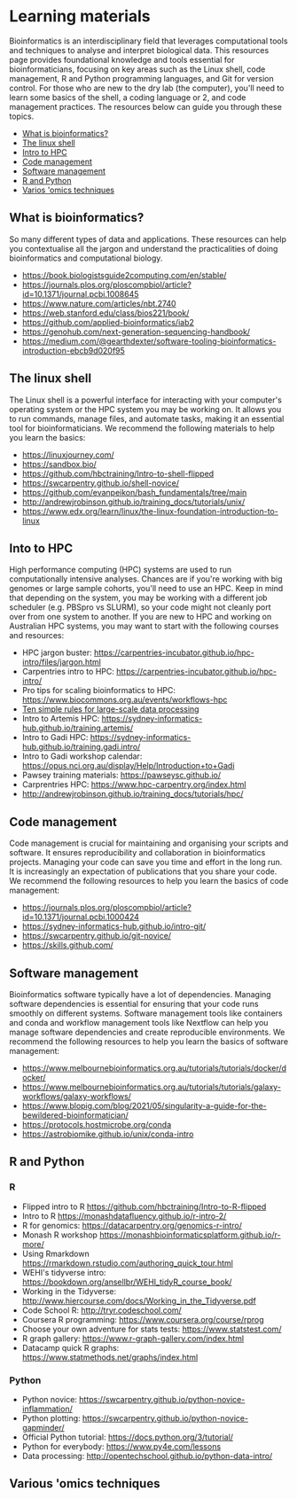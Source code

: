 # Learning materials 

Bioinformatics is an interdisciplinary field that leverages computational tools and techniques to analyse and interpret biological data. This resources page provides foundational knowledge and tools essential for bioinformaticians, focusing on key areas such as the Linux shell, code management, R and Python programming languages, and Git for version control. For those who are new to the dry lab (the computer), you'll need to learn some basics of the shell, a coding language or 2, and code management practices. The resources below can guide you through these topics.

* [What is bioinformatics?](#what-is-bioinformatics)
* [The linux shell](#the-linux-shell)
* [Intro to HPC](#into-to-hpc)
* [Code management](#code-management)
* [Software management](#software-management)
* [R and Python](#r-and-python)
* [Varios 'omics techniques](#various-omics-techniques)

## What is bioinformatics?

So many different types of data and applications. These resources can help you contextualise all the jargon and understand the practicalities of doing bioinformatics and computational biology. 

* https://book.biologistsguide2computing.com/en/stable/ 
* https://journals.plos.org/ploscompbiol/article?id=10.1371/journal.pcbi.1008645 
* https://www.nature.com/articles/nbt.2740 
* https://web.stanford.edu/class/bios221/book/ 
* https://github.com/applied-bioinformatics/iab2 
* https://genohub.com/next-generation-sequencing-handbook/ 
* https://medium.com/@gearthdexter/software-tooling-bioinformatics-introduction-ebcb9d020f95 

## The linux shell 

The Linux shell is a powerful interface for interacting with your computer's operating system or the HPC system you may be working on. It allows you to run commands, manage files, and automate tasks, making it an essential tool for bioinformaticians. We recommend the following materials to help you learn the basics:

* https://linuxjourney.com/
* https://sandbox.bio/
* https://github.com/hbctraining/Intro-to-shell-flipped
* https://swcarpentry.github.io/shell-novice/
* https://github.com/evanpeikon/bash_fundamentals/tree/main
* http://andrewjrobinson.github.io/training_docs/tutorials/unix/
* https://www.edx.org/learn/linux/the-linux-foundation-introduction-to-linux 

## Into to HPC

High performance computing (HPC) systems are used to run computationally intensive analyses. Chances are if you're working with big genomes or large sample cohorts, you'll need to use an HPC. Keep in mind that depending on the system, you may be working with a different job scheduler (e.g. PBSpro vs SLURM), so your code might not cleanly port over from one system to another. If you are new to HPC and working on Australian HPC systems, you may want to start with the following courses and resources:

* HPC jargon buster: https://carpentries-incubator.github.io/hpc-intro/files/jargon.html
* Carpentries intro to HPC: https://carpentries-incubator.github.io/hpc-intro/
* Pro tips for scaling bioinformatics to HPC: https://www.biocommons.org.au/events/workflows-hpc
* [Ten simple rules for large-scale data processing](https://journals.plos.org/ploscompbiol/article?id=10.1371/journal.pcbi.1009757)
* Intro to Artemis HPC: https://sydney-informatics-hub.github.io/training.artemis/ 
* Intro to Gadi HPC: https://sydney-informatics-hub.github.io/training.gadi.intro/ 
* Intro to Gadi workshop calendar: https://opus.nci.org.au/display/Help/Introduction+to+Gadi 
* Pawsey training materials: https://pawseysc.github.io/ 
* Carprentries HPC: https://www.hpc-carpentry.org/index.html 
* http://andrewjrobinson.github.io/training_docs/tutorials/hpc/

## Code management

Code management is crucial for maintaining and organising your scripts and software. It ensures reproducibility and collaboration in bioinformatics projects. Managing your code can save you time and effort in the long run. It is increasingly an expectation of publications that you share your code. We recommend the following resources to help you learn the basics of code management:

* https://journals.plos.org/ploscompbiol/article?id=10.1371/journal.pcbi.1000424 
* https://sydney-informatics-hub.github.io/intro-git/
* https://swcarpentry.github.io/git-novice/
* https://skills.github.com/ 

## Software management

Bioinformatics software typically have a lot of dependencies. Managing software dependencies is essential for ensuring that your code runs smoothly on different systems. Software management tools like containers and conda and workflow management tools like Nextflow can help you manage software dependencies and create reproducible environments. We recommend the following resources to help you learn the basics of software management:

* https://www.melbournebioinformatics.org.au/tutorials/tutorials/docker/docker/ 
* https://www.melbournebioinformatics.org.au/tutorials/tutorials/galaxy-workflows/galaxy-workflows/ 
* https://www.blopig.com/blog/2021/05/singularity-a-guide-for-the-bewildered-bioinformatician/ 
* https://protocols.hostmicrobe.org/conda 
* https://astrobiomike.github.io/unix/conda-intro 

## R and Python 

### R 

* Flipped intro to R https://github.com/hbctraining/Intro-to-R-flipped
* Intro to R https://monashdatafluency.github.io/r-intro-2/
* R for genomics: https://datacarpentry.org/genomics-r-intro/ 
* Monash R workshop https://monashbioinformaticsplatform.github.io/r-more/ 
* Using Rmarkdown https://rmarkdown.rstudio.com/authoring_quick_tour.html
* WEHI's tidyverse intro: https://bookdown.org/ansellbr/WEHI_tidyR_course_book/
* Working in the Tidyverse: http://www.hiercourse.com/docs/Working_in_the_Tidyverse.pdf 
* Code School R: http://tryr.codeschool.com/ 
* Coursera R programming: https://www.coursera.org/course/rprog
* Choose your own adventure for stats tests: https://www.statstest.com/ 
* R graph gallery: https://www.r-graph-gallery.com/index.html 
* Datacamp quick R graphs: https://www.statmethods.net/graphs/index.html 


### Python 
* Python novice: https://swcarpentry.github.io/python-novice-inflammation/
* Python plotting: https://swcarpentry.github.io/python-novice-gapminder/
* Official Python tutorial: https://docs.python.org/3/tutorial/ 
* Python for everybody: https://www.py4e.com/lessons 
* Data processing: http://opentechschool.github.io/python-data-intro/ 

## Various 'omics techniques


